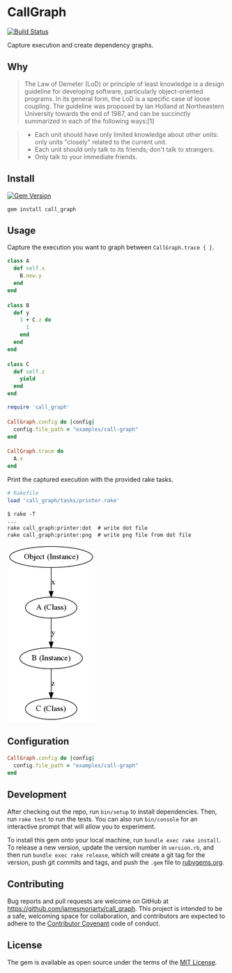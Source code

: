 # CallGraph

[![Build Status](https://travis-ci.org/jamesmoriarty/call-graph.svg?branch=master)](https://travis-ci.org/jamesmoriarty/call-graph)

Capture execution and create dependency graphs.

## Why

> The Law of Demeter (LoD) or principle of least knowledge is a design guideline for developing software, particularly object-oriented  programs. In its general form, the LoD is a specific case of loose coupling. The guideline was proposed by Ian Holland at Northeastern  University towards the end of 1987, and can be succinctly summarized in each of the following ways:[1]

> - Each unit should have only limited knowledge about other units: only units "closely" related to the current unit.
> - Each unit should only talk to its friends; don't talk to strangers.
> - Only talk to your immediate friends.

## Install

[![Gem Version](https://badge.fury.io/rb/call_graph.svg)](https://badge.fury.io/rb/call_graph)

```
gem install call_graph
```

## Usage

Capture the execution you want to graph between `CallGraph.trace { }`.

```ruby
class A
  def self.x
    B.new.y
  end
end

class B
  def y
    1 + C.z do
      1
    end
  end
end

class C
  def self.z
    yield
  end
end
```

```ruby
require 'call_graph'

CallGraph.config do |config|
  config.file_path = "examples/call-graph"
end

CallGraph.trace do
  A.x
end
```

Print the captured execution with the provided rake tasks.

```ruby
# Rakefile
load 'call_graph/tasks/printer.rake'
```

```shell
$ rake -T
...
rake call_graph:printer:dot  # write dot file
rake call_graph:printer:png  # write png file from dot file
```

[![Example Graph](https://github.com/jamesmoriarty/call-graph/raw/master/examples/call-graph.png)](https://github.com/jamesmoriarty/call-graph/blob/master/examples/call-graph.png)


## Configuration

```ruby
CallGraph.config do |config|
  config.file_path = "examples/call-graph"
end
```

## Development

After checking out the repo, run `bin/setup` to install dependencies. Then, run `rake test` to run the tests. You can also run `bin/console` for an interactive prompt that will allow you to experiment.

To install this gem onto your local machine, run `bundle exec rake install`. To release a new version, update the version number in `version.rb`, and then run `bundle exec rake release`, which will create a git tag for the version, push git commits and tags, and push the `.gem` file to [rubygems.org](https://rubygems.org).

## Contributing

Bug reports and pull requests are welcome on GitHub at <https://github.com/jamesmoriarty/call_graph>. This project is intended to be a safe, welcoming space for collaboration, and contributors are expected to adhere to the [Contributor Covenant](http://contributor-covenant.org) code of conduct.

## License

The gem is available as open source under the terms of the [MIT License](http://opensource.org/licenses/MIT).
